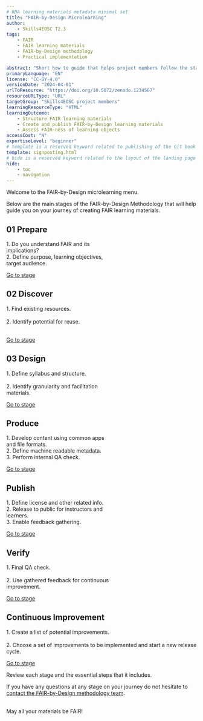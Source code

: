 ```yaml
---
# RDA learning materials metadata minimal set
title: "FAIR-by-Design Microlearning"
author: 
    - Skills4EOSC T2.3
tags: 
    - FAIR
    - FAIR learning materials
    - FAIR-by-Design methodology
    - Practical implementation 

abstract: "Short how to guide that helps project members follow the stages of the FAIR-by-Design methodology without any specific choice on tools and formats."
primaryLanguage: "EN"
license: "CC-BY-4.0"
versionDate: "2024-04-01"
urlToResource: "https://doi.org/10.5072/zenodo.1234567"
resourceURLType: "URL"
targetGroup: "Skills4EOSC project members"
learningResourceType: "HTML"
learningOutcome: 
    - Structure FAIR learning materials
    - Create and publish FAIR-by-Design learning materials
    - Assess FAIR-ness of learning objects
accessCost: "N"
expertiseLevel: "beginner"
# template is a reserved keyword related to publishing of the Git book itself and not part of the RDA metadata schema. Please leave it as is and don't edit it manually
template: signposting.html
# hide is a reserved keyword related to the layout of the landing page and not part of the RDA metadata schema. Please leave it as is and don't edit it manually
hide:
    - toc
    - navigation
---
```

<div class="container bg-dark p-5 mb-3">
  <div class="row row-xl p-xl-5">
    <div class="col col-xl p-xl-5">
        <div class="p-5 mx-2 bg-dark text-white">
            <p> Welcome to the FAIR-by-Design microlearning menu. </p>
            <p>Below are the main stages of the FAIR-by-Design Methodology that will help guide you on your journey of creating FAIR learning materials.</p>
        </div>
    </div>
  </div>
</div>


<div class="row row-cols-3">
  <div class="col-sm-4">
    <div class="card text-white bg-dark mb-3" style="max-width: 18rem;">
      <div class="card-body">
        <h2 class="card-title" color=white;>01 Prepare</h2>
        <p class="card-text">1. Do you understand FAIR and its implications?</br>2. Define purpose, learning objectives, target audience.</p>
        <a href="https://fair-by-design-methodology.github.io/microlearning/latest/01%20Prepare/prepare/" class="btn btn-light stretched-link">Go to stage</a>
      </div>
    </div>
  </div>

  <div class="col-sm-4">
    <div class="card bg-light mb-3" style="max-width: 18rem;">
      <div class="card-body">
        <h2 class="card-title">02 Discover</h2>
        <p class="card-text">1. Find existing resources. </br></br>2. Identify potential for reuse.</br></br></p>
        <a href="https://fair-by-design-methodology.github.io/microlearning/latest/02%20Discover/discover/" class="btn btn-dark stretched-link">Go to stage</a>
      </div>
    </div>
  </div>

  <div class="col-sm-4">
    <div class="card text-white bg-dark mb-3" style="max-width: 18rem;">
      <div class="card-body">
        <h2 class="card-title">03 Design</h2>
        <p class="card-text">1. Define syllabus and structure. </br></br>2. Identify granularity and facilitation materials.</p>
        <a href="https://fair-by-design-methodology.github.io/microlearning/latest/03%20Design/design/" class="btn btn-light stretched-link">Go to stage</a>
      </div>
    </div>
  </div>

  <div class="col-sm-4">
    <div class="card bg-light mb-3" style="max-width: 18rem;">
      <div class="card-body">
        <h2 class="card-title">Produce</h2>
        <p class="card-text">1. Develop content using common apps and file formats. </br> 2. Define machine readable metadata. </br> 3. Perform internal QA check.</p>
        <a href="https://fair-by-design-methodology.github.io/microlearning/latest/04%20Produce/produce/" class="btn btn-dark stretched-link">Go to stage</a>
      </div>
    </div>
  </div>

  <div class="col-sm-4">
    <div class="card text-white bg-dark mb-3" style="max-width: 18rem;">
      <div class="card-body">
        <h2 class="card-title">Publish</h2>
        <p class="card-text">1. Define license and other related info. </br>2. Release to public for instructors and learners. </br>3. Enable feedback gathering.</p>
        <a href="https://fair-by-design-methodology.github.io/microlearning/latest/05%20Publish/publish/" class="btn btn-light stretched-link">Go to stage</a>
      </div>
    </div>
  </div>

  <div class="col-sm-4">
    <div class="card bg-light mb-3" style="max-width: 18rem;">
      <div class="card-body">
        <h2 class="card-title">Verify</h2>
        <p class="card-text">1. Final QA check. </br> </br> 2. Use gathered feedback for continuous improvement.</br></p>
        <a href="https://fair-by-design-methodology.github.io/microlearning/latest/06%20Verify/verify/" class="btn btn-dark stretched-link">Go to stage</a>
      </div>
    </div>
  </div>
</div>

<div class="card w-100 bg-light">
    <div class="row row-cols-3">
        <div class="col-sm-4"></div>
        <div class="col-sm-4">
            <div class="card-body">
            <h2 class="card-title">Continuous Improvement</h2>
            <p class="card-text">1. Create a list of potential improvements. </br></br> 2. Choose a set of improvements to be implemented and start a new release cycle.</br></p>
            <a href="https://fair-by-design-methodology.github.io/microlearning/latest/06%20Verify/verify/" class="btn btn-dark stretched-link">Go to stage</a>
            </div>
        </div>
        <div class="col-sm-4"></div>
</div>
  
<div class="container bg-dark p-5">
  <div class="row row-xl p-xl-5">
    <div class="col col-xl p-xl-5">
        <div class="p-5 mx-2 bg-dark text-white">
            <p>Review each stage and the essential steps that it includes.</p> 
            <p>If you have any questions at any stage on your journey do not hesitate to <a href="mailto:sonja.filiposka@finki.ukim.mk">contact the FAIR-by-Design methodology team</a>.</p>
            <p></br>May all your materials be FAIR!</p> 
        </div>
    </div>
  </div>
</div>
